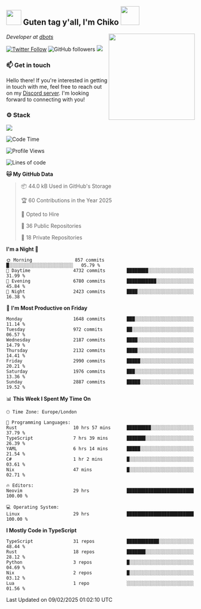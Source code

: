 <h2><img src="https://cdn.discordapp.com/emojis/1100181376730402906.gif?quality=lossless" width="40"> Guten tag y'all, I'm Chiko <img src="https://a.ppy.sh/15907233" width="50"></h2>
<a href="https://cataas.com"><img align='right' src="https://cataas.com/cat" width="230"></a>
<p><em>Developer at <a href="https://github.com/dbotsfun">dbots</a></em></p>

[![Twitter Follow](https://img.shields.io/twitter/follow/chikoxq?label=Follow)](https://twitter.com/intent/follow?screen_name=chikoxq)
![GitHub followers](https://img.shields.io/github/followers/chikof?label=Follow&style=social)
![](https://komarev.com/ghpvc/?username=chikof&color=blue)

### 📫 Get in touch
Hello there! If you're interested in getting in touch with me, feel free to reach out on my [Discord server](https://discord.gg/sejc7TnX6N). I'm looking forward to connecting with you!

### ⚙️ Stack
[![](https://skillicons.dev/icons?i=git,kubernetes,docker,js,ts,cloudflare,css,deno,express,graphql,html,mongodb,nestjs,py,react,apollo,bash,java,lua,nextjs,netlify,nodejs,ps,powershell,rust,neovim,tauri,sentry,postgres,tailwind,prisma,actix,workers)](https://skillicons.dev)

<!--START_SECTION:waka-->
![Code Time](http://img.shields.io/badge/Code%20Time-2%2C086%20hrs%2034%20mins-blue)

![Profile Views](http://img.shields.io/badge/Profile%20Views-0-blue)

![Lines of code](https://img.shields.io/badge/From%20Hello%20World%20I%27ve%20Written-8.7%20million%20lines%20of%20code-blue)

**🐱 My GitHub Data** 

> 📦 44.0 kB Used in GitHub's Storage 
 > 
> 🏆 60 Contributions in the Year 2025
 > 
> 💼 Opted to Hire
 > 
> 📜 36 Public Repositories 
 > 
> 🔑 18 Private Repositories 
 > 
**I'm a Night 🦉** 

```text
🌞 Morning                857 commits         █░░░░░░░░░░░░░░░░░░░░░░░░   05.79 % 
🌆 Daytime                4732 commits        ████████░░░░░░░░░░░░░░░░░   31.99 % 
🌃 Evening                6780 commits        ███████████░░░░░░░░░░░░░░   45.84 % 
🌙 Night                  2423 commits        ████░░░░░░░░░░░░░░░░░░░░░   16.38 % 
```
📅 **I'm Most Productive on Friday** 

```text
Monday                   1648 commits        ███░░░░░░░░░░░░░░░░░░░░░░   11.14 % 
Tuesday                  972 commits         ██░░░░░░░░░░░░░░░░░░░░░░░   06.57 % 
Wednesday                2187 commits        ████░░░░░░░░░░░░░░░░░░░░░   14.79 % 
Thursday                 2132 commits        ████░░░░░░░░░░░░░░░░░░░░░   14.41 % 
Friday                   2990 commits        █████░░░░░░░░░░░░░░░░░░░░   20.21 % 
Saturday                 1976 commits        ███░░░░░░░░░░░░░░░░░░░░░░   13.36 % 
Sunday                   2887 commits        █████░░░░░░░░░░░░░░░░░░░░   19.52 % 
```


📊 **This Week I Spent My Time On** 

```text
🕑︎ Time Zone: Europe/London

💬 Programming Languages: 
Rust                     10 hrs 57 mins      █████████░░░░░░░░░░░░░░░░   37.79 % 
TypeScript               7 hrs 39 mins       ███████░░░░░░░░░░░░░░░░░░   26.39 % 
YAML                     6 hrs 14 mins       █████░░░░░░░░░░░░░░░░░░░░   21.54 % 
C#                       1 hr 2 mins         █░░░░░░░░░░░░░░░░░░░░░░░░   03.61 % 
Nix                      47 mins             █░░░░░░░░░░░░░░░░░░░░░░░░   02.71 % 

🔥 Editors: 
Neovim                   29 hrs              █████████████████████████   100.00 % 

💻 Operating System: 
Linux                    29 hrs              █████████████████████████   100.00 % 
```

**I Mostly Code in TypeScript** 

```text
TypeScript               31 repos            ████████████░░░░░░░░░░░░░   48.44 % 
Rust                     18 repos            ███████░░░░░░░░░░░░░░░░░░   28.12 % 
Python                   3 repos             █░░░░░░░░░░░░░░░░░░░░░░░░   04.69 % 
Nix                      2 repos             █░░░░░░░░░░░░░░░░░░░░░░░░   03.12 % 
Lua                      1 repo              ░░░░░░░░░░░░░░░░░░░░░░░░░   01.56 % 
```




 Last Updated on 09/02/2025 01:02:10 UTC
<!--END_SECTION:waka-->


<!--
<p align="center">
     <a href="https://discord.gg/HhybNhchcC"><img src="https://invidget.switchblade.xyz/sejc7TnX6N" align="center" ><a>
</p> 
-->
